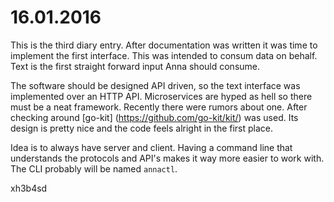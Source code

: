 # 16.01.2016
This is the third diary entry. After documentation was written it was time to
implement the first interface. This was intended to consum data on behalf. Text
is the first straight forward input Anna should consume.

The software should be designed API driven, so the text interface was
implemented over an HTTP API. Microservices are hyped as hell so there must be
a neat framework. Recently there were rumors about one. After checking around
[go-kit] (https://github.com/go-kit/kit/) was used. Its design is pretty nice
and the code feels alright in the first place.

Idea is to always have server and client. Having a command line that
understands the protocols and API's makes it way more easier to work with. The
CLI probably will be named `annactl`.

xh3b4sd
